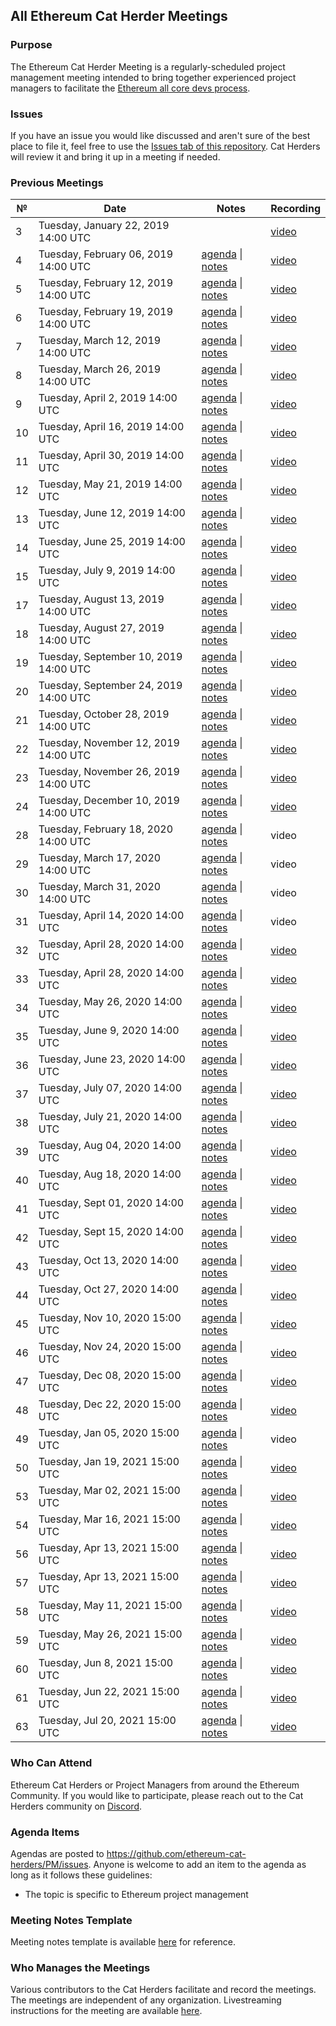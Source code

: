## All Ethereum Cat Herder Meetings

### Purpose
The Ethereum Cat Herder Meeting is a regularly-scheduled project management meeting intended to bring together experienced project managers to facilitate the [Ethereum all core devs process](https://github.com/ethereum/pm).

### Issues
If you have an issue you would like discussed and aren't sure of the best place to file it, feel free to use the [Issues tab of this repository](https://github.com/ethereum-cat-herders/PM/issues). Cat Herders will review it and bring it up in a meeting if needed.  

### Previous Meetings

 №  | Date                             | Notes          | Recording            |
--- | -------------------------------- | -------------- | -------------------- |
  3 | Tuesday, January 22, 2019 14:00 UTC  |  | [video](https://www.youtube.com/watch?v=e1_MadD8tAU) |
  4 | Tuesday, February 06, 2019 14:00 UTC  | [agenda](https://github.com/ethereum-cat-herders/PM/issues/1) \| [notes](All%20Ethereum%20Cat%20Herder%20Meetings/Meeting%20004.md) | [video](https://www.youtube.com/watch?v=1idlBHNGzqA) |
  5 | Tuesday, February 12, 2019 14:00 UTC  | [agenda](https://github.com/ethereum-cat-herders/PM/issues/3) \| [notes](All%20Ethereum%20Cat%20Herder%20Meetings/Meeting%20005.md) | [video](https://www.youtube.com/watch?v=tBnDcnAbdYo) |
  6 | Tuesday, February 19, 2019 14:00 UTC  | [agenda](https://github.com/ethereum-cat-herders/PM/issues/6) \| [notes](All%20Ethereum%20Cat%20Herder%20Meetings/Meeting%20006.md) | [video](https://www.youtube.com/watch?v=TcWY8vmdh-k) |
  7 | Tuesday, March 12, 2019 14:00 UTC  | [agenda](https://github.com/ethereum-cat-herders/PM/issues/8) \| [notes](All%20Ethereum%20Cat%20Herder%20Meetings/Meeting%20007.md) | [video](https://www.youtube.com/watch?v=Va2fdfH5lic) |
  8 | Tuesday, March 26, 2019 14:00 UTC  | [agenda](https://github.com/ethereum-cat-herders/PM/issues/16) \| [notes](All%20Ethereum%20Cat%20Herder%20Meetings/Meeting%20008.md) | [video](https://www.youtube.com/watch?v=xLR5V0DGZxE) |
  9 | Tuesday, April 2, 2019 14:00 UTC  | [agenda](https://github.com/ethereum-cat-herders/PM/issues/23) \| [notes](All%20Ethereum%20Cat%20Herder%20Meetings/Meeting%20009.md) | [video](https://www.youtube.com/watch?v=Lvqma0uHQ1U) |
  10 | Tuesday, April 16, 2019 14:00 UTC  | [agenda](https://github.com/ethereum-cat-herders/PM/issues/38) \| [notes](All%20Ethereum%20Cat%20Herder%20Meetings/Meeting%20010.md) | [video](https://youtu.be/G_sSBg7_g0U) |
  11 | Tuesday, April 30, 2019 14:00 UTC  | [agenda](https://github.com/ethereum-cat-herders/PM/issues/39) \| [notes](All%20Ethereum%20Cat%20Herder%20Meetings/Meeting%20011.md) | [video](https://youtu.be/NHJ1Zoyhx3A) |
  12 | Tuesday, May 21, 2019 14:00 UTC  | [agenda](https://github.com/ethereum-cat-herders/PM/issues/67) \| [notes](All%20Ethereum%20Cat%20Herder%20Meetings/Meeting%20012.md) | [video](https://youtu.be/vAn9emJGgtk) |
  13 | Tuesday, June 12, 2019 14:00 UTC  | [agenda](https://github.com/ethereum-cat-herders/PM/issues/71) \| [notes](All%20Ethereum%20Cat%20Herder%20Meetings/Meeting%20013.md) | [video](https://www.youtube.com/watch?v=v_UgFVVTjC8) |
  14 | Tuesday, June 25, 2019 14:00 UTC  | [agenda](https://github.com/ethereum-cat-herders/PM/issues/75) \| [notes](All%20Ethereum%20Cat%20Herder%20Meetings/Meeting%20014.md) | [video](https://www.youtube.com/watch?v=CG9UPmq1PEk) |
  15 | Tuesday, July 9, 2019 14:00 UTC  | [agenda](https://github.com/ethereum-cat-herders/PM/issues/80) \| [notes](All%20Ethereum%20Cat%20Herder%20Meetings/Meeting%20015.md) | [video](https://www.youtube.com/watch?v=6cFKgsfJqZA&feature=youtu.be) |
  17 | Tuesday, August 13, 2019 14:00 UTC  | [agenda](https://github.com/ethereum-cat-herders/PM/issues/84) \| [notes](All%20Ethereum%20Cat%20Herder%20Meetings/Meeting%20017.md) | [video](https://youtu.be/vD3DK5MS8NQ) |
  18 | Tuesday, August 27, 2019 14:00 UTC  | [agenda](https://github.com/ethereum-cat-herders/PM/issues/86) \| [notes](All%20Ethereum%20Cat%20Herder%20Meetings/Meeting%20018.md) | [video](https://www.youtube.com/watch?v=TchZf72fNks) |
  19 | Tuesday, September 10, 2019 14:00 UTC  | [agenda](https://github.com/ethereum-cat-herders/PM/issues/87) \| [notes](All%20Ethereum%20Cat%20Herder%20Meetings/Meeting%20019.md) | [video](https://youtu.be/_iGvYx2xXAo) |
  20 | Tuesday, September 24, 2019 14:00 UTC  | [agenda](https://github.com/ethereum-cat-herders/PM/issues/89) \| [notes](All%20Ethereum%20Cat%20Herder%20Meetings/Meeting%20020.md) | [video](https://youtu.be/d1vun6LleVU) |
  21 | Tuesday, October 28, 2019 14:00 UTC  | [agenda](https://github.com/ethereum-cat-herders/PM/issues/91) \| [notes](All%20Ethereum%20Cat%20Herder%20Meetings/Meeting%20021.md) | [video](https://youtu.be/Uz9fJJ9t5BA) |
  22 | Tuesday, November 12, 2019 14:00 UTC  | [agenda](https://github.com/ethereum-cat-herders/PM/issues/95) \| [notes](All%20Ethereum%20Cat%20Herder%20Meetings/Meeting%20022.md) | [video](https://youtu.be/BzvSdU3MyGs) |
  23 | Tuesday, November 26, 2019 14:00 UTC  | [agenda](https://github.com/ethereum-cat-herders/PM/issues/96) \| [notes](All%20Ethereum%20Cat%20Herder%20Meetings/Meeting%20023.md) | [video](https://youtu.be/hh6yys7CZmc) |
  24 | Tuesday, December 10, 2019 14:00 UTC  | [agenda](https://github.com/ethereum-cat-herders/PM/issues/99) \| [notes](All%20Ethereum%20Cat%20Herder%20Meetings/Meeting%20024.md) | [video](https://youtu.be/WXQbGSRgBr0) |
  28 | Tuesday, February 18, 2020 14:00 UTC  | [agenda](https://github.com/ethereum-cat-herders/PM/issues/109) \| [notes](All%20Ethereum%20Cat%20Herder%20Meetings/Meeting%20028.md) | video |
29 | Tuesday, March 17, 2020 14:00 UTC  | [agenda]() \| [notes](All%20Ethereum%20Cat%20Herder%20Meetings/Meeting%20029.md) | video |
30 | Tuesday, March 31, 2020 14:00 UTC  | [agenda]() \| [notes](All%20Ethereum%20Cat%20Herder%20Meetings/Meeting%20030.md) | video 
31 | Tuesday, April 14, 2020 14:00 UTC  | [agenda]() \| [notes](All%20Ethereum%20Cat%20Herder%20Meetings/Meeting%20031.md) | video 
32 | Tuesday, April 28, 2020 14:00 UTC  | [agenda](https://github.com/ethereum-cat-herders/PM/issues/119) \| [notes](All%20Ethereum%20Cat%20Herder%20Meetings/Meeting%20032.md) | [video](https://youtu.be/iIG1rEIrmJg)
33 | Tuesday, April 28, 2020 14:00 UTC  | [agenda](https://github.com/ethereum-cat-herders/PM/issues/121) \| [notes](All%20Ethereum%20Cat%20Herder%20Meetings/Meeting%20033.md) | [video](https://youtu.be/kGWMAiDlhDI)
34 | Tuesday, May 26, 2020 14:00 UTC  | [agenda](https://github.com/ethereum-cat-herders/PM/issues/123) \| [notes](All%20Ethereum%20Cat%20Herder%20Meetings/Meeting%20034.md) | [video](https://www.youtube.com/watch?v=DWZe2Ma5y7I)
35 | Tuesday, June 9, 2020 14:00 UTC  | [agenda](https://github.com/ethereum-cat-herders/PM/issues/124) \| [notes](All%20Ethereum%20Cat%20Herder%20Meetings/Meeting%20035.md) | [video](https://www.youtube.com/watch?v=xj2c-N0yUiE)
36 | Tuesday, June 23, 2020 14:00 UTC  | [agenda](https://github.com/ethereum-cat-herders/PM/issues/126) \| [notes](All%20Ethereum%20Cat%20Herder%20Meetings/Meeting%20036.md) | [video](https://www.youtube.com/watch?v=90ZXHrQSibo)
37 | Tuesday, July 07, 2020 14:00 UTC  | [agenda](https://github.com/ethereum-cat-herders/PM/issues/128) \| [notes](All%20Ethereum%20Cat%20Herder%20Meetings/Meeting%20037.md) | [video](https://www.youtube.com/watch?v=PPN1A3XlqtA)
38 | Tuesday, July 21, 2020 14:00 UTC  | [agenda](https://github.com/ethereum-cat-herders/PM/issues/129) \| [notes](All%20Ethereum%20Cat%20Herder%20Meetings/Meeting%20038.md) | [video](https://www.youtube.com/watch?v=KUdfQcgy2wk)
39 | Tuesday, Aug 04, 2020 14:00 UTC  | [agenda](https://github.com/ethereum-cat-herders/PM/issues/131) \| [notes](All%20Ethereum%20Cat%20Herder%20Meetings/Meeting%20039.md) | [video](https://www.youtube.com/watch?v=Mixdyi5sdsk)
40 | Tuesday, Aug 18, 2020 14:00 UTC  | [agenda](https://github.com/ethereum-cat-herders/PM/issues/133) \| [notes](All%20Ethereum%20Cat%20Herder%20Meetings/Meeting%20040.md) | [video](https://www.youtube.com/watch?v=5mVIJSla7e8)
41 | Tuesday, Sept 01, 2020 14:00 UTC  | [agenda](https://github.com/ethereum-cat-herders/PM/issues/135) \| [notes](All%20Ethereum%20Cat%20Herder%20Meetings/Meeting%20041.md) | [video](https://www.youtube.com/watch?v=c6IeoMj2tPg)
42 | Tuesday, Sept 15, 2020 14:00 UTC  | [agenda](https://github.com/ethereum-cat-herders/PM/issues/137) \| [notes](All%20Ethereum%20Cat%20Herder%20Meetings/Meeting%20042.md) | [video](https://www.youtube.com/watch?v=95NCxd2QHes)
43 | Tuesday, Oct 13, 2020 14:00 UTC  | [agenda](https://github.com/ethereum-cat-herders/PM/issues/140) \| [notes](All%20Ethereum%20Cat%20Herder%20Meetings/Meeting%20043.md) | [video](https://youtu.be/jfEhpXgMDQk)
44 | Tuesday, Oct 27, 2020 14:00 UTC  | [agenda](https://github.com/ethereum-cat-herders/PM/issues/142) \| [notes](All%20Ethereum%20Cat%20Herder%20Meetings/Meeting%20044.md) | [video](https://www.youtube.com/watch?v=XAkfLrDfvlI)
45 | Tuesday, Nov 10, 2020 15:00 UTC  | [agenda](https://github.com/ethereum-cat-herders/PM/issues/144) \| [notes](All%20Ethereum%20Cat%20Herder%20Meetings/Meeting%20045.md) | [video](https://www.youtube.com/watch?v=-qK3wq0HjEE)
46 | Tuesday, Nov 24, 2020 15:00 UTC  | [agenda](https://github.com/ethereum-cat-herders/PM/issues/146) \| [notes](All%20Ethereum%20Cat%20Herder%20Meetings/Meeting%20046.md) | [video](https://youtu.be/ODL29s37_t4)
47 | Tuesday, Dec 08, 2020 15:00 UTC  | [agenda](https://github.com/ethereum-cat-herders/PM/issues/148) \| [notes](All%20Ethereum%20Cat%20Herder%20Meetings/Meeting%20047.md) | [video](https://youtu.be/fJQ-1bDR8pk)
48 | Tuesday, Dec 22, 2020 15:00 UTC  | [agenda](https://github.com/ethereum-cat-herders/PM/issues/150) \| [notes](All%20Ethereum%20Cat%20Herder%20Meetings/Meeting%20048.md) | [video](https://www.youtube.com/watch?v=E6ZGKXGwDK8)
49 | Tuesday, Jan 05, 2020 15:00 UTC  | [agenda](https://github.com/ethereum-cat-herders/PM/issues/152) \| [notes](All%20Ethereum%20Cat%20Herder%20Meetings/Meeting%20049.md) | video
50 | Tuesday, Jan 19, 2021 15:00 UTC  | [agenda](https://github.com/ethereum-cat-herders/PM/issues/156) \| [notes](All%20Ethereum%20Cat%20Herder%20Meetings/Meeting%20050.md) | [video](https://www.youtube.com/watch?v=MYdXXhV6yeA&t=6s)
53 | Tuesday, Mar 02, 2021 15:00 UTC  | [agenda](https://github.com/ethereum-cat-herders/PM/issues/162) \| [notes](All%20Ethereum%20Cat%20Herder%20Meetings/Meeting%20053.md) | [video](https://youtu.be/KEoCq6g_K7o)
54 | Tuesday, Mar 16, 2021 15:00 UTC  | [agenda](https://github.com/ethereum-cat-herders/PM/issues/165) \| [notes](All%20Ethereum%20Cat%20Herder%20Meetings/Meeting%20054.md) | [video](https://www.youtube.com/watch?v=CYX0BzZKPH0)
56 | Tuesday, Apr 13, 2021 15:00 UTC  | [agenda](https://github.com/ethereum-cat-herders/PM/issues/169) \| [notes](All%20Ethereum%20Cat%20Herder%20Meetings/Meeting%20056.md) | [video](https://www.youtube.com/watch?v=2u-jquk0hSQ)
57 | Tuesday, Apr 13, 2021 15:00 UTC  | [agenda](https://github.com/ethereum-cat-herders/PM/issues/173) \| [notes](All%20Ethereum%20Cat%20Herder%20Meetings/Meeting%20057.md) | [video](https://www.youtube.com/watch?v=JEA0d64ykuQ)
58 | Tuesday, May 11, 2021 15:00 UTC  | [agenda](https://github.com/ethereum-cat-herders/PM/issues/175) \| [notes](All%20Ethereum%20Cat%20Herder%20Meetings/Meeting%20058.md) | [video](https://www.youtube.com/watch?v=1CgJxNIPTws)
59 | Tuesday, May 26, 2021 15:00 UTC  | [agenda](https://github.com/ethereum-cat-herders/PM/issues/177) \| [notes](All%20Ethereum%20Cat%20Herder%20Meetings/Meeting%20059.md) | [video](https://youtu.be/rURgAqMIHV8)
60 | Tuesday, Jun 8, 2021 15:00 UTC  | [agenda](https://github.com/ethereum-cat-herders/PM/issues/190) \| [notes](All%20Ethereum%20Cat%20Herder%20Meetings/Meeting%20060.md) | [video](https://www.youtube.com/watch?v=BTkFfN4daeE)
61 | Tuesday, Jun 22, 2021 15:00 UTC  | [agenda](https://github.com/ethereum-cat-herders/PM/issues/206 ) \| [notes](All%20Ethereum%20Cat%20Herder%20Meetings/Meeting%20061.md) | [video](https://youtu.be/HcxxXbzBe14)
63 | Tuesday, Jul 20, 2021 15:00 UTC  | [agenda](https://github.com/ethereum-cat-herders/PM/issues/216) \| [notes](All%20Ethereum%20Cat%20Herder%20Meetings/Meeting%20063.md) | [video](https://youtu.be/eFVPFMwIHWU)

### Who Can Attend
Ethereum Cat Herders or Project Managers from around the Ethereum Community. If you would like to participate, please reach out to the Cat Herders community on [Discord](https://discord.gg/tzYmDmF).

### Agenda Items
Agendas are posted to https://github.com/ethereum-cat-herders/PM/issues. Anyone is welcome to add an item to the agenda as long as it follows these guidelines:
- The topic is specific to Ethereum project management

### Meeting Notes Template
Meeting notes template is available [here](https://github.com/ethereum-cat-herders/PM/blob/master/Meeting_Notes_Template.md) for reference.

### Who Manages the Meetings
Various contributors to the Cat Herders facilitate and record the meetings. The meetings are independent of any organization. Livestreaming instructions for the meeting are available [here](https://docs.google.com/document/d/1dF_Drs56ErV6wJgFmbzpdN-cINshKCsB61D92NS2JDg/edit).
